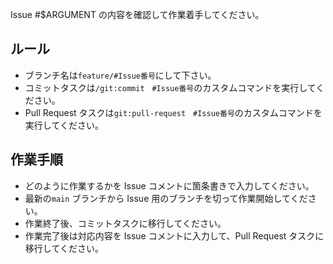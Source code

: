 Issue #$ARGUMENT の内容を確認して作業着手してください。

## ルール

- ブランチ名は`feature/#Issue番号`にして下さい。
- コミットタスクは`/git:commit　#Issue番号`のカスタムコマンドを実行してください。
- Pull Request タスクは`git:pull-request　#Issue番号`のカスタムコマンドを実行してください。

## 作業手順

- どのように作業するかを Issue コメントに箇条書きで入力してください。
- 最新の`main` ブランチから Issue 用のブランチを切って作業開始してください。
- 作業終了後、コミットタスクに移行してください。
- 作業完了後は対応内容を Issue コメントに入力して、Pull Request タスクに移行してください。
